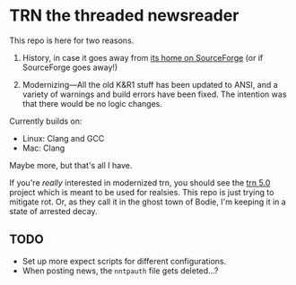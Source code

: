 # TRN the threaded newsreader

This repo is here for two reasons.

1. History, in case it goes away from [its home on
   SourceForge](https://trn.sourceforge.net/) (or if SourceForge goes
   away!)

2. Modernizing—All the old K&R1 stuff has been updated to ANSI, and a
   variety of warnings and build errors have been fixed. The intention
   was that there would be no logic changes.

Currently builds on:

* Linux: Clang and GCC
* Mac: Clang

Maybe more, but that's all I have.

If you're _really_ interested in modernized trn, you should see the [trn
5.0](https://github.com/LegalizeAdulthood/trn) project which is meant to
be used for realsies. This repo is just trying to mitigate rot. Or, as
they call it in the ghost town of Bodie, I'm keeping it in a state of
arrested decay.

## TODO

* Set up more expect scripts for different configurations.
* When posting news, the `nntpauth` file gets deleted...?
